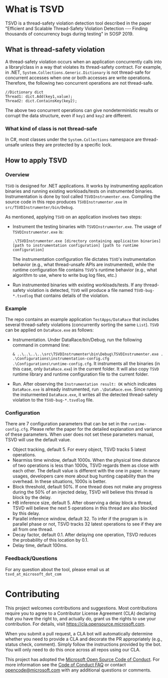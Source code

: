 # What is TSVD

TSVD is a thread-safety violation detection tool described in the paper "Efficient and Scalable Thread-Safety Violation Detection --- Finding thousands of concurrency bugs during testing" in SOSP 2019.

## What is thread-safety violation

A thread-safety violation occurs when an application concurrently calls into a library/class in a way that violates its thread-safety contract. For example, in .NET, `System.Collections.Generic.Dictionary` is not thread-safe for concurrent accesses when one or both accesses are write operations. Therefore, the following two concurrent operations are not thread-safe.

    //Dictionary dict
    Thread1: dict.Add(key1,value);
    Thread2: dict.ContainsKey(key2);
    
The above two concurrent operations can give nondeterministic results or corrupt the data structure, even if `key1` and `key2` are different.

### What kind of class is not thread-safe

In C#, most classes under the `System.Collections` namespace are thread-unsafe unless they are protected by a specific lock.

## How to apply TSVD

### Overview

`TSVD` is designed for .NET applications. It works by instrumenting application binaries and running existing workloads/tests on instrumented binaries. Instrumentation is done by tool called `TSVDInstrumenter.exe`. Compiling the source code in this repo produces `TSVDInstrumenter.exe` in `src/TSVDInstrumenter/bin/Debug`.

As mentioned, applying `TSVD` on an application involves two steps:  

+ Instrument the testing binaries with `TSVDInstrumenter.exe`. The usage of `TSVDInstrumenter.exe` is:

    `.\TSVDInstrumenter.exe [directory containing applicaiton binaries] [path to instrumentation configuration] [path to runtime configuration]`

	The instrumentation configuration file dictates `TSVD`'s instrumentation behavior (e.g., what thread-unsafe APIs are instrumented), while the runtime configuration file contains `TSVD`'s runtime behavior (e.g., what algorithm to use, where to write bug log files, etc.) 

+ Run instrumented binaries with existing workloads/tests. If any thread-safety violation is detected, `TSVD` will produce a file named `TSVD-bug-*.tsvdlog` that contains details of the violation.

### Example

The repo contains an example application `TestApps/DataRace` that includes several thread-safety violations (concurrently sorting the same `List`). `TSVD` can be applied on `DataRace.exe` as follows:

+ Instrumentation. Under DataRace/bin/Debug, run the following command in command line:

    `& ..\..\..\..\src\TSVDInstrumenter\bin\Debug\TSVDInstrumenter.exe . .\Configurations\instrumentation-config.cfg .\Configurations\runtime-config.cfg`. It instruments all the binaries (in this case, only `DataRace.exe`) in the current folder. It will also copy `TSVD` runtime library and runtime configuration file to the current folder.

+ Run. After observing the `Instrumentation result: OK` which indicates `DataRace.exe` is already instrumented, run `.\DataRace.exe`. Since running the insturmented `DataRace.exe`, it writes all the detected thread-safety violation to the `TSVD-bug-*.tsvdlog` file.
    
### Configuration
There are 7 configuration parameters that can be set in the `runtime-config.cfg`. Please refer the paper for the detailed explanation and variance of these parameters. When user does not set these parameters manual, TSVD will use the default value.

+ Object tracking, default 5. For every object, TSVD tracks 5 latest operations.
+ Nearmiss time window, default 1000s. When the physical time distance of two operations is less than 1000s, TSVD regards them as close with each other. The default value is different with the one in paper. In many usages, developers care more about bug hunting capability than the overhead. In these situations, 1000s is better.
+ Block threshold, default 50%. If one thread does not make any progress during the 50% of an injected delay, TSVD will believe this thread is block by the delay.
+ HB inference size, default 5. After observing a delay block a thread, TSVD will believe the next 5 operations in this thread are also blocked by this delay.
+ Parallel inference window, default 32. To infer if the program is in parallel phase or not, TSVD tracks 32 latest operations to see if they are all from one thread.
+ Decay factor, default 0.1. After delaying one operation, TSVD reduces the probability of this location by 0.1.
+ Delay time, default 100ms. 


### Feedback/Questions
For any question about the tool, please email us at `tsvd_at_microsoft_dot_com`

# Contributing

This project welcomes contributions and suggestions.  Most contributions require you to agree to a
Contributor License Agreement (CLA) declaring that you have the right to, and actually do, grant us
the rights to use your contribution. For details, visit https://cla.opensource.microsoft.com.

When you submit a pull request, a CLA bot will automatically determine whether you need to provide
a CLA and decorate the PR appropriately (e.g., status check, comment). Simply follow the instructions
provided by the bot. You will only need to do this once across all repos using our CLA.

This project has adopted the [Microsoft Open Source Code of Conduct](https://opensource.microsoft.com/codeofconduct/).
For more information see the [Code of Conduct FAQ](https://opensource.microsoft.com/codeofconduct/faq/) or
contact [opencode@microsoft.com](mailto:opencode@microsoft.com) with any additional questions or comments.
